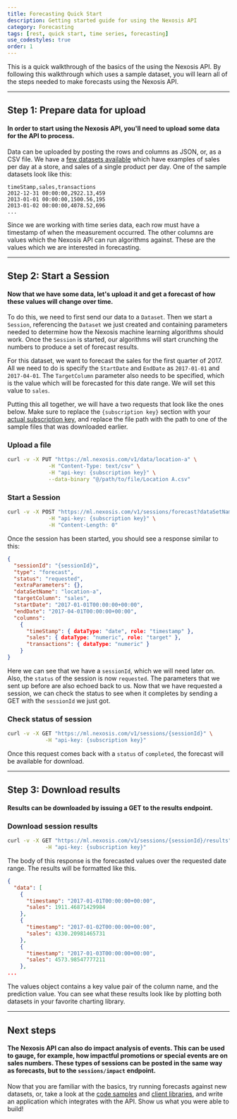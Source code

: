 ```yaml
---
title: Forecasting Quick Start
description: Getting started guide for using the Nexosis API
category: Forecasting
tags: [rest, quick start, time series, forecasting]
use_codestyles: true
order: 1
---
```


This is a quick walkthrough of the basics of the using the Nexosis API.  By following this walkthrough which uses a sample dataset, you will learn all of the steps needed to make forecasts using the Nexosis API.

------

## Step 1: Prepare data for upload

#### In order to start using the Nexosis API, you'll need to upload some data for the API to process. 

Data can be uploaded by posting the rows and columns as JSON, or, as a CSV file.  We have a [few datasets available](https://github.com/Nexosis/sampledata) which have examples of sales per day at a store, and sales of a single product per day.  One of the sample datasets look like this:

``` csv
timeStamp,sales,transactions
2012-12-31 00:00:00,2922.13,459
2013-01-01 00:00:00,1500.56,195
2013-01-02 00:00:00,4078.52,696
...
```

Since we are working with time series data, each row must have a timestamp of when the measurement occurred.  The other columns are values which the Nexosis API can run algorithms against.  These are the values which we are interested in forecasting.

------

## Step 2: Start a Session

#### Now that we have some data, let's upload it and get a forecast of how these values will change over time.  

To do this, we need to first send our data to a `Dataset`.  Then we start a `Session`, referencing the `Dataset` we just created and containing parameters needed to determine how the Nexosis machine learning algorithms should work.  Once the `Session` is started, our algorithms will start crunching the numbers to produce a set of forecast results.

For this dataset, we want to forecast the sales for the first quarter of 2017.  All we need to do is specify the `StartDate` and `EndDate` as `2017-01-01` and `2017-04-01`.  The `TargetColumn` parameter also needs to be specified, which is the value which will be forecasted for this date range.  We will set this value to `sales`.

Putting this all together, we will have a two requests that look like the ones below.  Make sure to replace the `{subscription key}` section with your [actual subscription key](https://developers.nexosis.com/developer), and replace the file path with the path to one of the sample files that was downloaded earlier.

### Upload a file

``` bash
curl -v -X PUT "https://ml.nexosis.com/v1/data/location-a" \
             -H "Content-Type: text/csv" \
             -H "api-key: {subscription key}" \
             --data-binary "@/path/to/file/Location A.csv"
```

### Start a Session

``` bash
curl -v -X POST "https://ml.nexosis.com/v1/sessions/forecast?dataSetName=location-a&targetColumn=sales&startDate=2017-01-01&endDate=2017-03-31" \
             -H "api-key: {subscription key}" \
             -H "Content-Length: 0"
```

Once the session has been started, you should see a response similar to this:

``` JSON
{
  "sessionId": "{sessionId}",
  "type": "forecast",
  "status": "requested",
  "extraParameters": {},
  "dataSetName": "location-a",
  "targetColumn": "sales",
  "startDate": "2017-01-01T00:00:00+00:00",
  "endDate": "2017-04-01T00:00:00+00:00",
  "columns": 
    {
      "timeStamp": { dataType: "date", role: "timestamp" },
      "sales": { dataType: "numeric", role: "target" },
      "transactions": { dataType: "numeric" }
    }
}
```

Here we can see that we have a `sessionId`, which we will need later on.  Also, the `status` of the session is now `requested`.  The parameters that we sent up before are also echoed back to us.  Now that we have requested a session, we can check the status to see when it completes by sending a GET with the `sessionId` we just got.

### Check status of session

``` bash
curl -v -X GET "https://ml.nexosis.com/v1/sessions/{sessionId}" \
            -H "api-key: {subscription key}"
```

Once this request comes back with a `status` of `completed`, the forecast will be available for download.

------

## Step 3: Download results

#### Results can be downloaded by issuing a GET to the results endpoint.

### Download session results

``` bash
curl -v -X GET "https://ml.nexosis.com/v1/sessions/{sessionId}/results" \
            -H "api-key: {subscription key}"
```

The body of this response is the forecasted values over the requested date range.  The results will be formatted like this.

``` JSON
{
  "data": [
    {
      "timestamp": "2017-01-01T00:00:00+00:00",
      "sales": 1911.46871429984
    },
    {
      "timestamp": "2017-01-02T00:00:00+00:00",
      "sales": 4330.20981465731
    },
    {
      "timestamp": "2017-01-03T00:00:00+00:00",
      "sales": 4573.98547777211
    },
...
```

The values object contains a key value pair of the column name, and the prediction value.  You can see what these results look like by plotting both datasets in your favorite charting library.

------

## Next steps

#### The Nexosis API can also do impact analysis of events.  This can be used to gauge, for example, how impactful promotions or special events are on sales numbers.  These types of sessions can be posted in the same way as forecasts, but to the `sessions/impact` endpoint.


Now that you are familiar with the basics, try running forecasts against new datasets, or, take a look at the [code samples](https://github.com/Nexosis?utf8=✓&q=samples) and [client libraries](/clients), and write an application which integrates with the API.  Show us what you were able to build!
